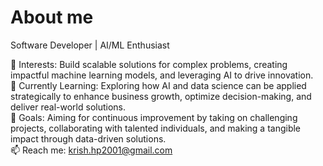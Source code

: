 # About me
Software Developer | AI/ML Enthusiast
<br>

👀 Interests: Build scalable solutions for complex problems, creating impactful machine learning models, and leveraging AI to drive innovation.
<br>
🌱 Currently Learning: Exploring how AI and data science can be applied strategically to enhance business growth, optimize decision-making, and deliver real-world solutions.
<br>
🥅 Goals: Aiming for continuous improvement by taking on challenging projects, collaborating with talented individuals, and making a tangible impact through data-driven solutions.
<br>
📫 Reach me: krish.hp2001@gmail.com
